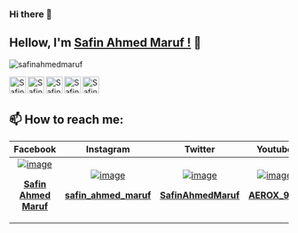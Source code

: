 ### Hi there 👋

## Hellow, I'm [Safin Ahmed Maruf !](https://www.facebook.com/arox999) 👋

<p align="left"> <img src="https://komarev.com/ghpvc/?username=ntkhang03&label=Views&color=blue&style=plastic" alt="safinahmedmaruf" /> </p>

<a href="https://twitter.com/SafinAhmedMaruf">
  <img align="left" alt="Safin's Twitter" width="30px" src="https://cdn.jsdelivr.net/npm/simple-icons@v3/icons/twitter.svg"/>
</a>
<a href="github.com/samaruf34">
  <img align="left" alt="Safin's Github" width="30px" src="https://cdn.jsdelivr.net/npm/simple-icons@v3/icons/github.svg" />
</a>
<a href="https://instagram.com/Safin_Ahmed_Maruf">
  <img align="left" alt="Safin's Instagram" width="30px" src="https://cdn.jsdelivr.net/npm/simple-icons@v3/icons/instagram.svg" />
</a>
<a href="https://www.facebook.com/arox999">
  <img align="left" alt="Safin's Facebook" width="30px" src="https://cdn.jsdelivr.net/npm/simple-icons@v3/icons/facebook.svg" />
</a>
<a href="https://www.youtube.com/@AEROX_999">
  <img align="left" alt="Safin's Youtube" width="30px" src="https://cdn.jsdelivr.net/npm/simple-icons@v3/icons/youtube.svg" />
</a>

<br/>
<br/>

## 📫 How to reach me:

| Facebook | Instagram | Twitter | Youtube | 
| :---: | :---: | :---: | :---: |
| [![image](https://raw.githubusercontent.com/ntkhang03/ntkhang03/main/sources/qr-fb.svg)](https://www.facebook.com/arox999/) <p><b><a href="https://www.facebook.com/100094378147829/">Safin Ahmed Maruf</a><b></p> | [![image](https://raw.githubusercontent.com/ntkhang03/ntkhang03/main/sources/qr-instagram_logo.svg)](https://instagram.com/) <p><b><a href="https://instagram.com/safin_ahmed_maruf">safin_ahmed_maruf</a><b></p> | [![image](https://raw.githubusercontent.com/ntkhang03/ntkhang03/main/sources/qr-tw.svg)](https://twitter.com/SafinAhmedMaruf) <p><b><a href="https://twitter.com/SafinAhmedMaruf">SafinAhmedMaruf</a><b></p> | [![image](https://raw.githubusercontent.com/ntkhang03/ntkhang03/main/sources/qr-ytb.svg)](https://www.youtube.com/@AEROX_999) <p><b><a href="https://www.youtube.com/@AEROX_999/">AEROX_999</a><b></p>  |
